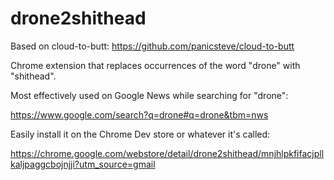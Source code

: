 drone2shithead
=============

Based on cloud-to-butt: https://github.com/panicsteve/cloud-to-butt

Chrome extension that replaces occurrences of the word "drone" with "shithead".

Most effectively used on Google News while searching for "drone":

https://www.google.com/search?q=drone#q=drone&tbm=nws

Easily install it on the Chrome Dev store or whatever it's called:

https://chrome.google.com/webstore/detail/drone2shithead/mnjhlpkfifacjpllkaljpaggcbojnjji?utm_source=gmail
